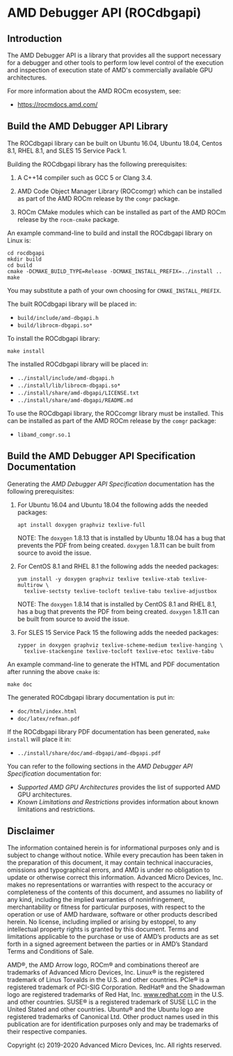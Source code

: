 AMD Debugger API (ROCdbgapi)
============================

Introduction
------------

The AMD Debugger API is a library that provides all the support necessary for a
debugger and other tools to perform low level control of the execution and
inspection of execution state of AMD's commercially available GPU architectures.

For more information about the AMD ROCm ecosystem, see:

- https://rocmdocs.amd.com/

Build the AMD Debugger API Library
----------------------------------

The ROCdbgapi library can be built on Ubuntu 16.04, Ubuntu 18.04, Centos 8.1,
RHEL 8.1, and SLES 15 Service Pack 1.

Building the ROCdbgapi library has the following prerequisites:

1. A C++14 compiler such as GCC 5 or Clang 3.4.

2. AMD Code Object Manager Library (ROCcomgr) which can be installed as part of
   the AMD ROCm release by the ``comgr`` package.

3. ROCm CMake modules which can be installed as part of the AMD ROCm release by
   the ``rocm-cmake`` package.

An example command-line to build and install the ROCdbgapi library on Linux is:

````shell
cd rocdbgapi
mkdir build
cd build
cmake -DCMAKE_BUILD_TYPE=Release -DCMAKE_INSTALL_PREFIX=../install ..
make
````

You may substitute a path of your own choosing for ``CMAKE_INSTALL_PREFIX``.

The built ROCdbgapi library will be placed in:

- ``build/include/amd-dbgapi.h``
- ``build/librocm-dbgapi.so*``

To install the ROCdbgapi library:

````shell
make install
````

The installed ROCdbgapi library will be placed in:

- ``../install/include/amd-dbgapi.h``
- ``../install/lib/librocm-dbgapi.so*``
- ``../install/share/amd-dbgapi/LICENSE.txt``
- ``../install/share/amd-dbgapi/README.md``

To use the ROCdbgapi library, the ROCcomgr library must be installed.  This can
be installed as part of the AMD ROCm release by the ``comgr`` package:

- ``libamd_comgr.so.1``

Build the AMD Debugger API Specification Documentation
------------------------------------------------------

Generating the *AMD Debugger API Specification* documentation has the following
prerequisites:

1. For Ubuntu 16.04 and Ubuntu 18.04 the following adds the needed packages:

   ````shell
   apt install doxygen graphviz texlive-full
   ````

   NOTE: The ``doxygen`` 1.8.13 that is installed by Ubuntu 18.04 has a bug
   that prevents the PDF from being created.  ``doxygen`` 1.8.11 can be built
   from source to avoid the issue.

2. For CentOS 8.1 and RHEL 8.1 the following adds the needed packages:

   ````shell
   yum install -y doxygen graphviz texlive texlive-xtab texlive-multirow \
     texlive-sectsty texlive-tocloft texlive-tabu texlive-adjustbox
   ````

   NOTE: The ``doxygen`` 1.8.14 that is installed by CentOS 8.1 and RHEL 8.1,
   has a bug that prevents the PDF from being created. ``doxygen`` 1.8.11 can be
   built from source to avoid the issue.

3. For SLES 15 Service Pack 15 the following adds the needed packages:

   ````shell
   zypper in doxygen graphviz texlive-scheme-medium texlive-hanging \
     texlive-stackengine texlive-tocloft texlive-etoc texlive-tabu
   ````

An example command-line to generate the HTML and PDF documentation after running
the above ``cmake`` is:

````shell
make doc
````

The generated ROCdbgapi library documentation is put in:

- ``doc/html/index.html``
- ``doc/latex/refman.pdf``

If the ROCdbgapi library PDF documentation has been generated, ``make install``
will place it in:

- ``../install/share/doc/amd-dbgapi/amd-dbgapi.pdf``

You can refer to the following sections in the *AMD Debugger API Specification*
documentation for:

- *Supported AMD GPU Architectures* provides the list of supported AMD GPU
  architectures.
- *Known Limitations and Restrictions* provides information about known
  limitations and restrictions.

Disclaimer
----------

The information contained herein is for informational purposes only and is
subject to change without notice.  While every precaution has been taken in the
preparation of this document, it may contain technical inaccuracies, omissions
and typographical errors, and AMD is under no obligation to update or otherwise
correct this information.  Advanced Micro Devices, Inc. makes no
representations or warranties with respect to the accuracy or completeness of
the contents of this document, and assumes no liability of any kind, including
the implied warranties of noninfringement, merchantability or fitness for
particular purposes, with respect to the operation or use of AMD hardware,
software or other products described herein.  No license, including implied or
arising by estoppel, to any intellectual property rights is granted by this
document.  Terms and limitations applicable to the purchase or use of AMD’s
products are as set forth in a signed agreement between the parties or in AMD’s
Standard Terms and Conditions of Sale.

AMD®, the AMD Arrow logo, ROCm® and combinations thereof are trademarks of
Advanced Micro Devices, Inc.  Linux® is the registered trademark of Linus
Torvalds in the U.S. and other countries.  PCIe® is a registered trademark of
PCI-SIG Corporation.  RedHat® and the Shadowman logo are registered trademarks
of Red Hat, Inc. www.redhat.com in the U.S. and other countries.  SUSE® is a
registered trademark of SUSE LLC in the United Stated and other countries.
Ubuntu® and the Ubuntu logo are registered trademarks of Canonical Ltd.  Other
product names used in this publication are for identification purposes only and
may be trademarks of their respective companies.

Copyright (c) 2019-2020 Advanced Micro Devices, Inc.  All rights reserved.
